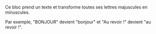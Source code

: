 Ce bloc prend un texte et transforme toutes ses lettres majuscules en minuscules.

Par exemple, "BONJOUR" devient "bonjour" et "Au revoir !" devient "au revoir !".